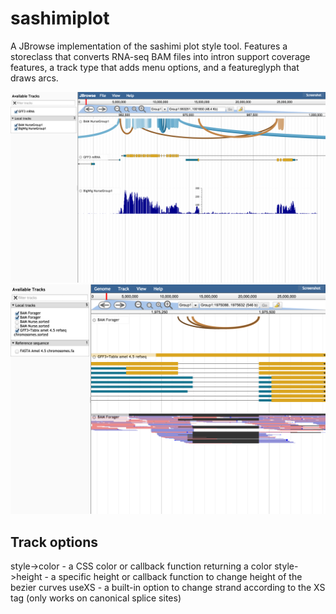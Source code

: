 # sashimiplot


A JBrowse implementation of the sashimi plot style tool. Features a storeclass that converts RNA-seq BAM files into intron support coverage features, a track type that adds menu options, and a featureglyph that draws arcs.


![](img/out.png)
![](img/out2.png)


## Track options


style->color - a CSS color or callback function returning a color
style->height - a specific height or callback function to change height of the bezier curves 
useXS - a built-in option to change strand according to the XS tag (only works on canonical splice sites)
